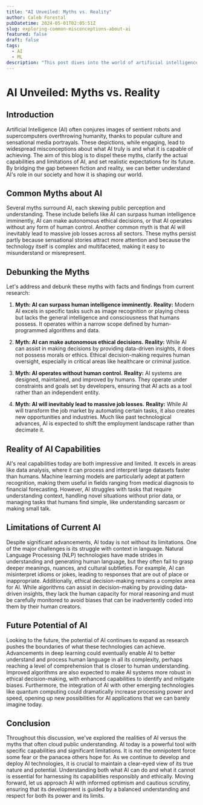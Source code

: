 ```yaml
---
title: "AI Unveiled: Myths vs. Reality"
author: Caleb Forestal
pubDatetime: 2024-05-01T02:05:51Z
slug: exploring-common-misconceptions-about-ai
featured: false
draft: false
tags:
  - AI
  - ML
description: "This post dives into the world of artificial intelligence to debunk popular myths, compare them against the actual capabilities and limitations of AI, and offer a realistic view of its current and future potential."
---
```


# AI Unveiled: Myths vs. Reality

## Introduction
Artificial Intelligence (AI) often conjures images of sentient robots and supercomputers overthrowing humanity, thanks to popular culture and sensational media portrayals. These depictions, while engaging, lead to widespread misconceptions about what AI truly is and what it is capable of achieving. The aim of this blog is to dispel these myths, clarify the actual capabilities and limitations of AI, and set realistic expectations for its future. By bridging the gap between fiction and reality, we can better understand AI's role in our society and how it is shaping our world.

## Common Myths about AI
Several myths surround AI, each skewing public perception and understanding. These include beliefs like AI can surpass human intelligence imminently, AI can make autonomous ethical decisions, or that AI operates without any form of human control. Another common myth is that AI will inevitably lead to massive job losses across all sectors. These myths persist partly because sensational stories attract more attention and because the technology itself is complex and multifaceted, making it easy to misunderstand or misrepresent.

## Debunking the Myths
Let's address and debunk these myths with facts and findings from current research:

1. **Myth: AI can surpass human intelligence imminently.**
   **Reality:** Modern AI excels in specific tasks such as image recognition or playing chess but lacks the general intelligence and consciousness that humans possess. It operates within a narrow scope defined by human-programmed algorithms and data.

2. **Myth: AI can make autonomous ethical decisions.**
   **Reality:** While AI can assist in making decisions by providing data-driven insights, it does not possess morals or ethics. Ethical decision-making requires human oversight, especially in critical areas like healthcare or criminal justice.

3. **Myth: AI operates without human control.**
   **Reality:** AI systems are designed, maintained, and improved by humans. They operate under constraints and goals set by developers, ensuring that AI acts as a tool rather than an independent entity.

4. **Myth: AI will inevitably lead to massive job losses.**
   **Reality:** While AI will transform the job market by automating certain tasks, it also creates new opportunities and industries. Much like past technological advances, AI is expected to shift the employment landscape rather than decimate it.

## Reality of AI Capabilities
AI's real capabilities today are both impressive and limited. It excels in areas like data analysis, where it can process and interpret large datasets faster than humans. Machine learning models are particularly adept at pattern recognition, making them useful in fields ranging from medical diagnosis to financial forecasting. However, AI struggles with tasks that require understanding context, handling novel situations without prior data, or managing tasks that humans find simple, like understanding sarcasm or making small talk.

## Limitations of Current AI
Despite significant advancements, AI today is not without its limitations. One of the major challenges is its struggle with context in language. Natural Language Processing (NLP) technologies have made strides in understanding and generating human language, but they often fail to grasp deeper meanings, nuances, and cultural subtleties. For example, AI can misinterpret idioms or jokes, leading to responses that are out of place or inappropriate. Additionally, ethical decision-making remains a complex area for AI. While algorithms can assist in decision-making by providing data-driven insights, they lack the human capacity for moral reasoning and must be carefully monitored to avoid biases that can be inadvertently coded into them by their human creators.

## Future Potential of AI
Looking to the future, the potential of AI continues to expand as research pushes the boundaries of what these technologies can achieve. Advancements in deep learning could eventually enable AI to better understand and process human language in all its complexity, perhaps reaching a level of comprehension that is closer to human understanding. Improved algorithms are also expected to make AI systems more robust in ethical decision-making, with enhanced capabilities to identify and mitigate biases. Furthermore, the integration of AI with other emerging technologies like quantum computing could dramatically increase processing power and speed, opening up new possibilities for AI applications that we can barely imagine today.

## Conclusion
Throughout this discussion, we've explored the realities of AI versus the myths that often cloud public understanding. AI today is a powerful tool with specific capabilities and significant limitations. It is not the omnipotent force some fear or the panacea others hope for. As we continue to develop and deploy AI technologies, it is crucial to maintain a clear-eyed view of its true nature and potential. Understanding both what AI can do and what it cannot is essential for harnessing its capabilities responsibly and ethically. Moving forward, let us approach AI with informed optimism and cautious scrutiny, ensuring that its development is guided by a balanced understanding and respect for both its power and its limits.
